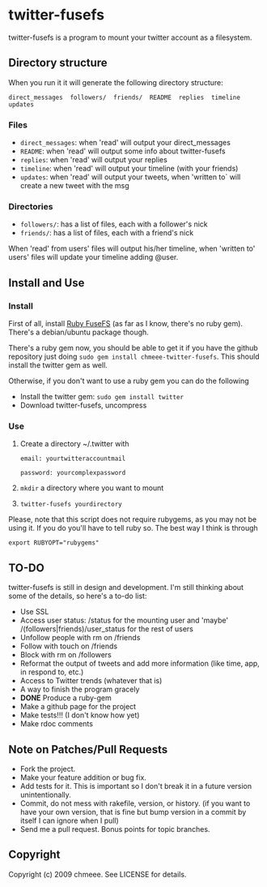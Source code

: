 # twitter-fusefs

twitter-fusefs is a program to mount your twitter account as a filesystem.

## Directory structure
When you run it it will generate the following directory structure:

    direct_messages  followers/  friends/  README  replies  timeline  updates

### Files
* `direct_messages`: when 'read' will output your direct_messages
* `README`: when 'read' will output some info about twitter-fusefs
* `replies`: when 'read' will output your replies
* `timeline`: when 'read' will output your timeline (with your friends)
* `updates`: when 'read' will output your tweets, when 'written to` will create a new tweet with the msg

### Directories
* `followers/`: has a list of files, each with a follower's nick
* `friends/`: has a list of files, each with a friend's nick

When 'read' from users' files will output his/her timeline, when 'written to' users' files will update your timeline adding @user.

## Install and Use

### Install

First of all, install [Ruby FuseFS][1] (as far as I know, there's no ruby gem). There's a debian/ubuntu package though.

  [1]: http://rubyforge.org/projects/fusefs

There's a ruby gem now, you should be able to get it if you have the github repository just doing `sudo gem install chmeee-twitter-fusefs`. This should install the twitter gem as well.

Otherwise, if you don't want to use a ruby gem you can do the following

* Install the twitter gem: `sudo gem install twitter`
* Download twitter-fusefs, uncompress

### Use

1. Create a directory ~/.twitter with

    `email: yourtwitteraccountmail`

    `password: yourcomplexpassword`

2. `mkdir` a directory where you want to mount
3. `twitter-fusefs yourdirectory`

Please, note that this script does not require rubygems, as you may not be using it. If you do you'll have to tell ruby so. The best way I think is through

    export RUBYOPT="rubygems"

## TO-DO

twitter-fusefs is still in design and development. I'm still thinking about some of the details, so here's a to-do list:

* Use SSL
* Access user status: /status for the mounting user and 'maybe' /(followers|friends)/user_status for the rest of users
* Unfollow people with rm on /friends
* Follow with touch on /friends
* Block with rm on /followers
* Reformat the output of tweets and add more information (like time, app, in respond to, etc.)
* Access to Twitter trends (whatever that is)
* A way to finish the program gracely
* **DONE** Produce a ruby-gem
* Make a github page for the project
* Make tests!!! (I don't know how yet)
* Make rdoc comments

## Note on Patches/Pull Requests
 
* Fork the project.
* Make your feature addition or bug fix.
* Add tests for it. This is important so I don't break it in a
  future version unintentionally.
* Commit, do not mess with rakefile, version, or history.
  (if you want to have your own version, that is fine but
   bump version in a commit by itself I can ignore when I pull)
* Send me a pull request. Bonus points for topic branches.

## Copyright

Copyright (c) 2009 chmeee. See LICENSE for details.
